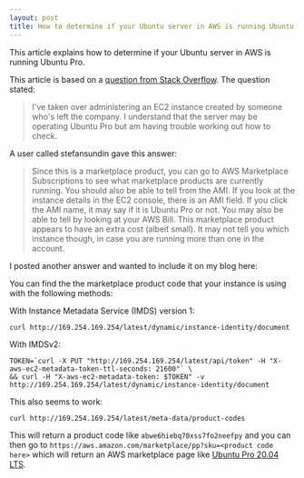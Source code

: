 ```yaml
---
layout: post
title: How to determine if your Ubuntu server in AWS is running Ubuntu Pro
---
```


This article explains how to determine if your Ubuntu server in AWS is running Ubuntu Pro.

This article is based on a [question from Stack Overflow](https://stackoverflow.com/questions/62629568/how-to-determine-if-your-server-is-running-ubuntu-pro).  The question stated:

> I've taken over administering an EC2 instance created by someone who's left the company. I understand that the server may be operating Ubuntu Pro but am having trouble working out how to check.

A user called stefansundin gave this answer:

> Since this is a marketplace product, you can go to AWS Marketplace Subscriptions to see what marketplace products are currently running. You should also be able to tell from the AMI. If you look at the instance details in the EC2 console, there is an AMI field. If you click the AMI name, it may say if it is Ubuntu Pro or not. You may also be able to tell by looking at your AWS Bill. This marketplace product appears to have an extra cost (albeit small). It may not tell you which instance though, in case you are running more than one in the account.

I posted another answer and wanted to include it on my blog here:

You can find the the marketplace product code that your instance is using with the following methods:

With Instance Metadata Service (IMDS) version 1:

`curl http://169.254.169.254/latest/dynamic/instance-identity/document`

With IMDSv2:

```
TOKEN=`curl -X PUT "http://169.254.169.254/latest/api/token" -H "X-aws-ec2-metadata-token-ttl-seconds: 21600"` \
&& curl -H "X-aws-ec2-metadata-token: $TOKEN" -v http://169.254.169.254/latest/dynamic/instance-identity/document
```

This also seems to work:

`curl http://169.254.169.254/latest/meta-data/product-codes`

This will return a product code like `abwe6hiebq70xss7fo2neefpy` and you can then go to `https://aws.amazon.com/marketplace/pp?sku=<product code here>` which will return an AWS marketplace page like [Ubuntu Pro 20.04 LTS](https://aws.amazon.com/marketplace/pp?sku=abwe6hiebq70xss7fo2neefpy).

